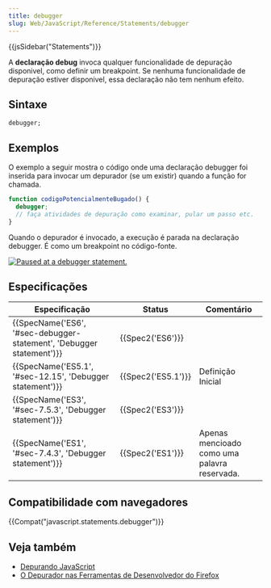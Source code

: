```yaml
---
title: debugger
slug: Web/JavaScript/Reference/Statements/debugger
---
```


{{jsSidebar("Statements")}}

A **declaração debug** invoca qualquer funcionalidade de depuração disponivel, como definir um breakpoint. Se nenhuma funcionalidade de depuração estiver disponivel, essa declaração não tem nenhum efeito.

## Sintaxe

```
debugger;
```

## Exemplos

O exemplo a seguir mostra o código onde uma declaração debugger foi inserida para invocar um depurador (se um existir) quando a função for chamada.

```js
function codigoPotencialmenteBugado() {
  debugger;
  // faça atividades de depuração como examinar, pular um passo etc.
}
```

Quando o depurador é invocado, a execução é parada na declaração debugger. É como um breakpoint no código-fonte.

[![Paused at a debugger statement.](screen_shot_2014-02-07_at_9.14.35_am.png)](screen_shot_2014-02-07_at_9.14.35_am.png)

## Especificações

| Especificação                                                        | Status             | Comentário                                   |
| -------------------------------------------------------------------- | ------------------ | -------------------------------------------- |
| {{SpecName('ES6', '#sec-debugger-statement', 'Debugger statement')}} | {{Spec2('ES6')}}   |                                              |
| {{SpecName('ES5.1', '#sec-12.15', 'Debugger statement')}}            | {{Spec2('ES5.1')}} | Definição Inicial                            |
| {{SpecName('ES3', '#sec-7.5.3', 'Debugger statement')}}              | {{Spec2('ES3')}}   |                                              |
| {{SpecName('ES1', '#sec-7.4.3', 'Debugger statement')}}              | {{Spec2('ES1')}}   | Apenas mencioado como uma palavra reservada. |

## Compatibilidade com navegadores

{{Compat("javascript.statements.debugger")}}

## Veja também

- [Depurando JavaScript](/pt-BR/docs/Debugging_JavaScript)
- [O Depurador nas Ferramentas de Desenvolvedor do Firefox](/pt-BR/docs/Tools/Debugger)

